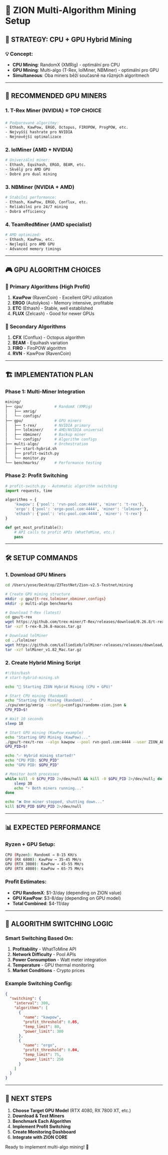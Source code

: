 # 🚀 ZION Multi-Algorithm Mining Setup

## 🎯 **STRATEGY: CPU + GPU Hybrid Mining**

### 💡 **Concept:**
- **CPU Mining**: RandomX (XMRig) - optimální pro CPU
- **GPU Mining**: Multi-algo (T-Rex, lolMiner, NBMiner) - optimální pro GPU
- **Simultaneous**: Oba miners běží současně na různých algoritmech

---

## 🔧 **RECOMMENDED GPU MINERS**

### 1. **T-Rex Miner** (NVIDIA) ⭐ **TOP CHOICE**
```bash
# Podporované algoritmy:
- Ethash, KawPow, ERGO, Octopus, FIROPOW, ProgPOW, etc.
- Nejvyšší hashrate pro NVIDIA
- Nejnovější optimalizace
```

### 2. **lolMiner** (AMD + NVIDIA) 
```bash 
# Univerzální miner:
- Ethash, Equihash, ERGO, BEAM, etc.
- Skvělý pro AMD GPU
- Dobré pro dual mining
```

### 3. **NBMiner** (NVIDIA + AMD)
```bash
# Stabilní performance:
- Ethash, KawPow, ERGO, Conflux, etc. 
- Reliabilní pro 24/7 mining
- Dobrá efficiency
```

### 4. **TeamRedMiner** (AMD specialist)
```bash
# AMD optimized:
- Ethash, KawPow, etc.
- Nejlepší pro AMD GPU
- Advanced memory timings
```

---

## 🎮 **GPU ALGORITHM CHOICES**

### 🥇 **Primary Algorithms (High Profit)**
1. **KawPow** (RavenCoin) - Excellent GPU utilization
2. **ERGO** (Autolykos) - Memory intensive, profitable  
3. **ETC** (Ethash) - Stable, well established
4. **FLUX** (Zelcash) - Good for newer GPUs

### 🥈 **Secondary Algorithms**
1. **CFX** (Conflux) - Octopus algorithm
2. **BEAM** - Equihash variation
3. **FIRO** - FiroPOW algorithm
4. **RVN** - KawPow (RavenCoin)

---

## 🏗️ **IMPLEMENTATION PLAN**

### Phase 1: Multi-Miner Integration
```bash
mining/
├── cpu/              # RandomX (XMRig)  
│   ├── xmrig/
│   └── configs/
├── gpu/              # GPU miners
│   ├── t-rex/        # NVIDIA primary
│   ├── lolminer/     # AMD/NVIDIA universal  
│   ├── nbminer/      # Backup miner
│   └── configs/      # Algorithm configs
├── multi-algo/       # Orchestration
│   ├── start-hybrid.sh
│   ├── profit-switch.py
│   └── monitor.py
└── benchmarks/       # Performance testing
```

### Phase 2: Profit Switching
```python
# profit-switch.py - Automatic algorithm switching
import requests, time

algorithms = {
    'kawpow': {'pool': 'rvn-pool.com:4444', 'miner': 't-rex'},
    'ergo': {'pool': 'ergo-pool.com:4444', 'miner': 'lolminer'}, 
    'ethash': {'pool': 'etc-pool.com:4444', 'miner': 't-rex'}
}

def get_most_profitable():
    # API calls to profit APIs (WhatToMine, etc.)
    pass
```

---

## 🛠️ **SETUP COMMANDS**

### 1. Download GPU Miners
```bash
cd /Users/yose/Desktop/Z3TestNet/Zion-v2.5-Testnet/mining

# Create GPU mining structure
mkdir -p gpu/{t-rex,lolminer,nbminer,configs}
mkdir -p multi-algo benchmarks

# Download T-Rex (latest)
cd gpu/t-rex
wget https://github.com/trex-miner/T-Rex/releases/download/0.26.8/t-rex-0.26.8-macos.tar.gz
tar -xzf t-rex-0.26.8-macos.tar.gz

# Download lolMiner  
cd ../lolminer
wget https://github.com/Lolliedieb/lolMiner-releases/releases/download/1.82/lolMiner_v1.82_Mac.tar.gz
tar -xzf lolMiner_v1.82_Mac.tar.gz
```

### 2. Create Hybrid Mining Script
```bash
#!/bin/bash
# start-hybrid-mining.sh

echo "🚀 Starting ZION Hybrid Mining (CPU + GPU)"

# Start CPU mining (RandomX)
echo "Starting CPU Mining (RandomX)..."
./cpu/xmrig/xmrig --config=configs/randomx-zion.json &
CPU_PID=$!

# Wait 10 seconds
sleep 10

# Start GPU mining (KawPow example)
echo "Starting GPU Mining (KawPow)..."  
./gpu/t-rex/t-rex --algo kawpow --pool rvn-pool.com:4444 --user ZION_ADDRESS &
GPU_PID=$!

echo "✅ Hybrid mining started!"
echo "CPU PID: $CPU_PID"
echo "GPU PID: $GPU_PID"

# Monitor both processes
while kill -0 $CPU_PID 2>/dev/null && kill -0 $GPU_PID 2>/dev/null; do
    sleep 30
    echo "⚡ Both miners running..."
done

echo "❌ One miner stopped, shutting down..."
kill $CPU_PID $GPU_PID 2>/dev/null
```

---

## 📊 **EXPECTED PERFORMANCE**

### Ryzen + GPU Setup:
```bash
CPU (Ryzen): RandomX → 8-15 KH/s  
GPU (RX 6800): KawPow → 35-45 MH/s
GPU (RTX 3080): KawPow → 45-55 MH/s
GPU (RTX 4080): KawPow → 65-75 MH/s
```

### Profit Estimates:
- **CPU RandomX**: $1-3/day (depending on ZION value)
- **GPU KawPow**: $3-8/day (depending on GPU model)
- **Total Combined**: $4-11/day

---

## 🔄 **ALGORITHM SWITCHING LOGIC**

### Smart Switching Based On:
1. **Profitability** - WhatToMine API
2. **Network Difficulty** - Pool APIs  
3. **Power Consumption** - Watt meter integration
4. **Temperature** - GPU thermal monitoring
5. **Market Conditions** - Crypto prices

### Example Switching Config:
```json
{
  "switching": {
    "interval": 300,
    "algorithms": [
      {
        "name": "kawpow", 
        "profit_threshold": 0.05,
        "temp_limit": 80,
        "power_limit": 300
      },
      {
        "name": "ergo",
        "profit_threshold": 0.04, 
        "temp_limit": 75,
        "power_limit": 250  
      }
    ]
  }
}
```

---

## 🎯 **NEXT STEPS**

1. **Choose Target GPU Model** (RTX 4080, RX 7800 XT, etc.)
2. **Download & Test Miners** 
3. **Benchmark Each Algorithm**
4. **Implement Profit Switching**
5. **Create Monitoring Dashboard**
6. **Integrate with ZION CORE**

Ready to implement multi-algo mining! 🚀